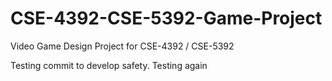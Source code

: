 # CSE-4392-CSE-5392-Game-Project

Video Game Design Project for CSE-4392 / CSE-5392

Testing commit to develop safety.
Testing again
